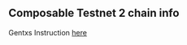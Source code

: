 ## Composable Testnet 2 chain info

Gentxs Instruction [here](https://github.com/notional-labs/composable-networks/blob/main/networks/testnet-2/gentxs/README.md)
